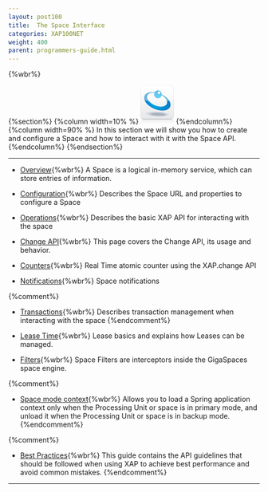 ```yaml
---
layout: post100
title:  The Space Interface
categories: XAP100NET
weight: 400
parent: programmers-guide.html
---
```


{%wbr%}

{%section%}
{%column width=10% %}
![data-access.jpg](/attachment_files/subject/data-access.png)
{%endcolumn%}
{%column width=90% %}
In this section we will show you how to create and configure a Space and how to interact with it with the Space API.
{%endcolumn%}
{%endsection%}

<hr/>

- [Overview](./the-gigaspace-interface.html){%wbr%}
A Space is a logical in-memory service, which can store entries of information.

- [Configuration](./the-space-configuration.html){%wbr%}
Describes the Space URL and properties to configure a Space

- [Operations](./the-space-operations.html){%wbr%}
Describes the basic XAP API for interacting with the space

- [Change API](./change-api.html){%wbr%}
This page covers the Change API, its usage and behavior.

- [Counters](./the-space-counters.html){%wbr%}
Real Time atomic counter using the XAP.change API

- [Notifications](./the-space-notifications.html){%wbr%}
Space notifications

{%comment%}
- [Transactions](./the-space-transactions.html){%wbr%}
Describes transaction management when interacting with the space
{%endcomment%}

- [Lease Time](./leases-automatic-expiration.html){%wbr%}
Lease basics and explains how Leases can be managed.

- [Filters](./the-space-filters.html){%wbr%}
Space Filters are interceptors inside the GigaSpaces space engine.

{%comment%}
- [Space mode context](./space-mode-context-loader.html){%wbr%}
Allows you to load a Spring application context only when the Processing Unit or space is in primary mode, and unload it when the Processing Unit or space is in backup mode.
{%endcomment%}



{%comment%}
- [Best Practices](./the-space-best-practices.html){%wbr%}
This guide contains the API guidelines that should be followed when using XAP to achieve best performance and avoid common mistakes.
{%endcomment%}

<hr/>